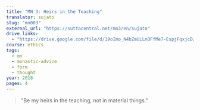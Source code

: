 ```yaml
---
title: "MN 3: Heirs in the Teaching"
translator: sujato
slug: "mn003"
external_url: "https://suttacentral.net/mn3/en/sujato"
drive_links:
  - "https://drive.google.com/file/d/19oImo_N4bZmULLnOFfMe7-EspjFqxjcD/view?usp=drivesdk"
course: ethics
tags:
  - mn
  - monastic-advice
  - form
  - thought
year: 2018
pages: 4
---
```


> "Be my heirs in the teaching, not in material things."
